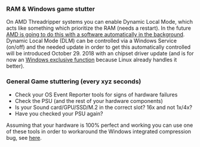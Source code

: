 ### RAM & Windows game stutter

On AMD Threadripper systems you can enable Dynamic Local Mode, which acts like something which prioritize the RAM (needs a restart). In the future [AMD is going to do this with a software automatically in the background](https://community.amd.com/community/gaming/blog/2018/10/05/previewing-dynamic-local-mode-for-the-amd-ryzen-threadripper-wx-series-processors). Dynamic Local Mode (DLM) can be controlled via a Windows Service (on/off) and the needed update in order to get this automatically controlled will be introduced October 29. 2018 with an chipset driver update (and is for now an [Windows exclusive function](https://en.m.wikipedia.org/wiki/SCHED_DEADLINE) because Linux already handles it better).

### General Game stuttering (every xyz seconds)

* Check your OS Event Reporter tools for signs of hardware failures
* Check the PSU (and the rest of your hardware components)
* Is your Sound card/GPU/SSD/M.2 in the correct slot? 16x and not 1x/4x? 
* Have you checked your PSU again?

Assuming that your hardware is 100% perfect and working you can use one of these tools in order to workaround the Windows integrated compression bug, see [here](https://github.com/CHEF-KOCH/GamingTweaks/tree/master/Tools/RAM).
